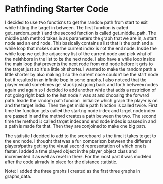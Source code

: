 # Pathfinding Starter Code

I decided to use two functions to get the random path from start to exit while hitting the target in between. The first function is called get_random_path() and the second function is called get_middle_path. 
The middle path method takes in as parameters the graph that we are in, a start node and an end node. This basically contains a list that is the path and a while loop that makes sure the current index is not the end node. Inside the while loop we get the adjacency list of the current node and pick what of the neighbors in the list to be the next node. I also have a while loop inside the main loop that prevents the next node from end node before it gets to the target just so it's a little bit shorter. I wanted to make the random path a little shorter by also making it so the current node couldn’t be the start node but it resulted in an infinite loop in some graphs. I also noticed that the player would sometimes get stuck just going back and forth between nodes again and again so I decided to add another while that adds a restriction of not going right back to the last node it was at and choosing the forward path. 
Inside the random path funcion I initialize which graph the player is on and the target index. Then the get middle path function is called twice. First time the function gets called the starting node index and target node index are passed in and the method creates a path between the two. The second time the method is called target index and end node index is passed in and a path is made for that. Then they are conjoined to make one big path. 

The statistic I decided to add to the scoreboard is the time it takes to get to the end node. I thought that was a fun comparison between the different players/paths getting the visual second representation of which one is faster. I added a time played object in the player_object class and incremented it as well as reset in there. For the most part it was modeled after the code already in place for the distance statistic. 

Note: I added the three graphs I created as the first three graphs in graphs_data. 

